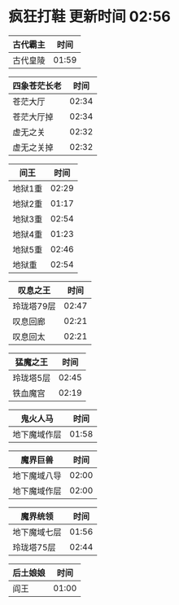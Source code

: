 # 疯狂打鞋 更新时间 02:56

| 古代霸主   | 时间    |
|--------|-------|
| 古代皇陵 | 01:59 |

| 四象苍茫长老   | 时间    |
|--------|-------|
| 苍茫大厅 | 02:34 |
| 苍茫大厅掉 | 02:34 |
| 虚无之关 | 02:32 |
| 虚无之关掉 | 02:32 |

| 间王   | 时间    |
|--------|-------|
| 地狱1重 | 02:29 |
| 地狱2重 | 01:17 |
| 地狱3重 | 02:54 |
| 地狱4重 | 01:23 |
| 地狱5重 | 02:46 |
| 地狱重 | 02:54 |

| 叹息之王   | 时间    |
|--------|-------|
| 玲珑塔79层 | 02:47 |
| 叹息回廊 | 02:21 |
| 叹息回太 | 02:21 |

| 猛魔之王   | 时间    |
|--------|-------|
| 玲珑塔5层 | 02:45 |
| 铁血魔宫 | 02:19 |

| 鬼火人马   | 时间    |
|--------|-------|
| 地下魔域作层 | 01:58 |

| 魔界巨兽   | 时间    |
|--------|-------|
| 地下魔域八导 | 02:00 |
| 地下魔域作层 | 02:00 |

| 魔界统领   | 时间    |
|--------|-------|
| 地下魔域七层 | 01:56 |
| 玲珑塔75层 | 02:44 |

| 后土娘娘   | 时间    |
|--------|-------|
| 阎王 | 01:00 |